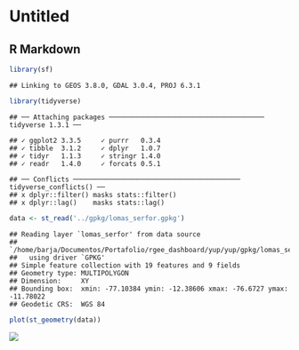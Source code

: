 Untitled
================

## R Markdown

``` r
library(sf)
```

    ## Linking to GEOS 3.8.0, GDAL 3.0.4, PROJ 6.3.1

``` r
library(tidyverse)
```

    ## ── Attaching packages ─────────────────────────────────────── tidyverse 1.3.1 ──

    ## ✓ ggplot2 3.3.5     ✓ purrr   0.3.4
    ## ✓ tibble  3.1.2     ✓ dplyr   1.0.7
    ## ✓ tidyr   1.1.3     ✓ stringr 1.4.0
    ## ✓ readr   1.4.0     ✓ forcats 0.5.1

    ## ── Conflicts ────────────────────────────────────────── tidyverse_conflicts() ──
    ## x dplyr::filter() masks stats::filter()
    ## x dplyr::lag()    masks stats::lag()

``` r
data <- st_read('../gpkg/lomas_serfor.gpkg')
```

    ## Reading layer `lomas_serfor' from data source 
    ##   `/home/barja/Documentos/Portafolio/rgee_dashboard/yup/yup/gpkg/lomas_serfor.gpkg' 
    ##   using driver `GPKG'
    ## Simple feature collection with 19 features and 9 fields
    ## Geometry type: MULTIPOLYGON
    ## Dimension:     XY
    ## Bounding box:  xmin: -77.10384 ymin: -12.38606 xmax: -76.6727 ymax: -11.78022
    ## Geodetic CRS:  WGS 84

``` r
plot(st_geometry(data))
```

![](fig/unnamed-chunk-1-1.png)<!-- -->
